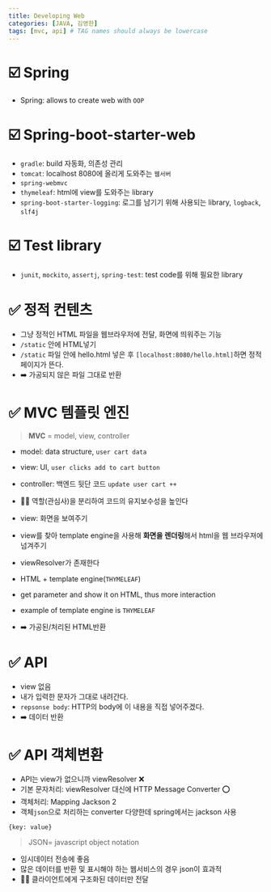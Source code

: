 ```yaml
---
title: Developing Web
categories: [JAVA, 김영한]
tags: [mvc, api] # TAG names should always be lowercase
---
```


# ☑️ Spring

- Spring: allows to create web with `OOP`

# ☑️ Spring-boot-starter-web

- `gradle`: build 자동화, 의존성 관리
- `tomcat`: localhost 8080에 올리게 도와주는 `웹서버`
- `spring-webmvc`
- `thymeleaf`: html에 view를 도와주는 library
- `spring-boot-starter-logging`: 로그를 남기기 위해 사용되는 library, `logback`, `slf4j`

# ☑️ Test library

- `junit`, `mockito`, `assertj`, `spring-test`: test code를 위해 필요한 library

# ✅ 정적 컨텐츠

- 그냥 정적인 HTML 파일을 웹브라우저에 전달, 화면에 띄워주는 기능
- `/static` 안에 HTML넣기
- `/static` 파일 안에 hello.html 넣은 후 `[localhost:8080/hello.html]`하면 정적 페이지가 뜬다.
- ➡️ 가공되지 않은 파일 그대로 반환

# ✅ MVC 템플릿 엔진

> **MVC** = model, view, controller

- model: data structure, `user cart data`
- view: UI, `user clicks add to cart button`
- controller: 백엔드 뒷단 코드 `update user cart ++`
- 👍🏻 역할(관심사)을 분리하여 코드의 유지보수성을 높인다

- view: 화면을 보여주기
- view를 찾아 template engine을 사용해 **화면을 렌더링**해서 html을 웹 브라우져에 넘겨주기
- viewResolver가 존재한다
- HTML + template engine(`THYMELEAF`)
- get parameter and show it on HTML, thus more interaction
- example of template engine is `THYMELEAF`
- ➡️ 가공된/처리된 HTML반환

# ✅ API

- view 없음
- 내가 입력한 문자가 그대로 내려간다.
- `repsonse body`: HTTP의 body에 이 내용을 직접 넣어주겠다.
- ➡️ 데이터 반환

# ✅ API 객체변환

- API는 view가 없으니까 viewResolver ❌
- 기본 문자처리: viewResolver 대신에 HTTP Message Converter ⭕️
- 객체처리: Mapping Jackson 2
- 객체`json`으로 처리하는 converter 다양한데 spring에서는 jackson 사용

`{key: value}`

> JSON= javascript object notation

- 임시데이터 전송에 좋음
- 많은 데이터를 반환 및 표시해야 하는 웹서비스의 경우 json이 효과적
- 👍🏻 클라이언트에게 구조화된 데이터만 전달
